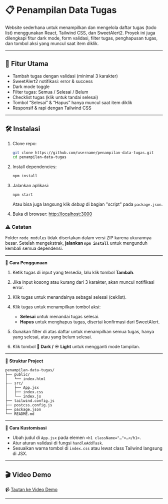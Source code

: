 # 📋 Penampilan Data Tugas

Website sederhana untuk menampilkan dan mengelola daftar tugas (todo list) menggunakan React, Tailwind CSS, dan SweetAlert2. Proyek ini juga dilengkapi fitur dark mode, form validasi, filter tugas, penghapusan tugas, dan tombol aksi yang muncul saat item diklik.

---

## 🚀 Fitur Utama

* Tambah tugas dengan validasi (minimal 3 karakter)
* SweetAlert2 notifikasi: error & success
* Dark mode toggle
* Filter tugas: Semua / Selesai / Belum
* Checklist tugas (klik untuk tandai selesai)
* Tombol “Selesai” & “Hapus” hanya muncul saat item diklik
* Responsif & rapi dengan Tailwind CSS

---

## 🛠️ Instalasi

1. Clone repo:

   ```bash
   git clone https://github.com/username/penampilan-data-tugas.git
   cd penampilan-data-tugas
   ```

2. Install dependencies:

   ```bash
   npm install
   ```

3. Jalankan aplikasi:

   ```bash
   npm start
   ```

   Atau bisa juga langsung klik *debug* di bagian "script" pada `package.json`.

4. Buka di browser:
   [http://localhost:3000](http://localhost:3000)

### ⚠️ Catatan

Folder `node_modules` tidak disertakan dalam versi ZIP karena ukurannya besar. Setelah mengekstrak, **jalankan `npm install`** untuk mengunduh kembali semua dependensi.

---

📘 **Cara Penggunaan**

1. Ketik tugas di input yang tersedia, lalu klik tombol **Tambah**.
2. Jika input kosong atau kurang dari 3 karakter, akan muncul notifikasi error.
3. Klik tugas untuk menandainya sebagai selesai (ceklist).
4. Klik tugas untuk menampilkan tombol aksi:

   * **Selesai** untuk menandai tugas selesai.
   * **Hapus** untuk menghapus tugas, disertai konfirmasi dari SweetAlert.
5. Gunakan filter di atas daftar untuk menampilkan semua tugas, hanya yang selesai, atau yang belum selesai.
6. Klik tombol **🌙 Dark / ☀️ Light** untuk mengganti mode tampilan.

---

📂 **Struktur Project**

```
penampilan-data-tugas/
├── public/
│   └── index.html
├── src/
│   ├── App.jsx
│   ├── index.css
│   └── index.js
├── tailwind.config.js
├── postcss.config.js
├── package.json
└── README.md
```

---

🔧 **Cara Kustomisasi**

* Ubah judul di `App.jsx` pada elemen `<h1 className="…">…</h1>`.
* Atur aturan validasi di fungsi `handleAddTask`.
* Sesuaikan warna tombol di `index.css` atau lewat class Tailwind langsung di JSX.

---

## 🎬 Video Demo

📹 [Tautan ke Video Demo](https://youtu.be/e51Iq1xyDJI)

---
